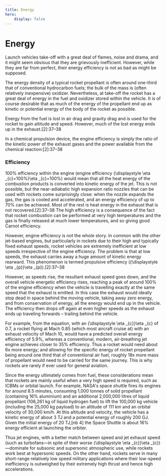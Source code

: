 ```yaml
---
title: Energy
hero:
    display: false
---
```


# Energy

Launch vehicles take-off with a great deal of flames, noise and drama, and it might seem obvious that they are grievously inefficient. However, while they are far from perfect, their energy efficiency is not as bad as might be supposed.

The energy density of a typical rocket propellant is often around one-third that of conventional hydrocarbon fuels; the bulk of the mass is (often relatively inexpensive) oxidizer. Nevertheless, at take-off the rocket has a great deal of energy in the fuel and oxidizer stored within the vehicle. It is of course desirable that as much of the energy of the propellant end up as kinetic or potential energy of the body of the rocket as possible.

Energy from the fuel is lost in air drag and gravity drag and is used for the rocket to gain altitude and speed. However, much of the lost energy ends up in the exhaust.[2]:37–38

In a chemical propulsion device, the engine efficiency is simply the ratio of the kinetic power of the exhaust gases and the power available from the chemical reaction:[2]:37–38

### Efficiency

100% efficiency within the engine (engine efficiency {\displaystyle \eta _{c}=100\%}\eta _{c}=100\%) would mean that all the heat energy of the combustion products is converted into kinetic energy of the jet. This is not possible, but the near-adiabatic high expansion ratio nozzles that can be used with rockets come surprisingly close: when the nozzle expands the gas, the gas is cooled and accelerated, and an energy efficiency of up to 70% can be achieved. Most of the rest is heat energy in the exhaust that is not recovered.[2]:37–38 The high efficiency is a consequence of the fact that rocket combustion can be performed at very high temperatures and the gas is finally released at much lower temperatures, and so giving good Carnot efficiency.

However, engine efficiency is not the whole story. In common with the other jet-based engines, but particularly in rockets due to their high and typically fixed exhaust speeds, rocket vehicles are extremely inefficient at low speeds irrespective of the engine efficiency. The problem is that at low speeds, the exhaust carries away a huge amount of kinetic energy rearward. This phenomenon is termed propulsive efficiency ({\displaystyle \eta _{p}}\eta _{p}).[2]:37–38

However, as speeds rise, the resultant exhaust speed goes down, and the overall vehicle energetic efficiency rises, reaching a peak of around 100% of the engine efficiency when the vehicle is travelling exactly at the same speed that the exhaust is emitted. In this case the exhaust would ideally stop dead in space behind the moving vehicle, taking away zero energy, and from conservation of energy, all the energy would end up in the vehicle. The efficiency then drops off again at even higher speeds as the exhaust ends up traveling forwards – trailing behind the vehicle.

For example, from the equation, with an {\displaystyle \eta _{c}}\eta _{c} of 0.7, a rocket flying at Mach 0.85 (which most aircraft cruise at) with an exhaust velocity of Mach 10, would have a predicted overall energy efficiency of 5.9%, whereas a conventional, modern, air-breathing jet engine achieves closer to 35% efficiency. Thus a rocket would need about 6x more energy; and allowing for the specific energy of rocket propellant being around one third that of conventional air fuel, roughly 18x more mass of propellant would need to be carried for the same journey. This is why rockets are rarely if ever used for general aviation.

Since the energy ultimately comes from fuel, these considerations mean that rockets are mainly useful when a very high speed is required, such as ICBMs or orbital launch. For example, NASA's space shuttle fires its engines for around 8.5 minutes, consuming 1,000 tonnes of solid propellant (containing 16% aluminium) and an additional 2,000,000 litres of liquid propellant (106,261 kg of liquid hydrogen fuel) to lift the 100,000 kg vehicle (including the 25,000 kg payload) to an altitude of 111 km and an orbital velocity of 30,000 km/h. At this altitude and velocity, the vehicle has a kinetic energy of about 3 TJ and a potential energy of roughly 200 GJ. Given the initial energy of 20 TJ,[nb 4] the Space Shuttle is about 16% energy efficient at launching the orbiter.

Thus jet engines, with a better match between speed and jet exhaust speed (such as turbofans—in spite of their worse {\displaystyle \eta _{c}}\eta _{c})—dominate for subsonic and supersonic atmospheric use, while rockets work best at hypersonic speeds. On the other hand, rockets serve in many short-range relatively low speed military applications where their low-speed inefficiency is outweighed by their extremely high thrust and hence high accelerations.